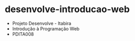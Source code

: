 # desenvolve-introducao-web
* Projeto Desenvolve - Itabira
* Introdução à Programação Web
* PDITA008
